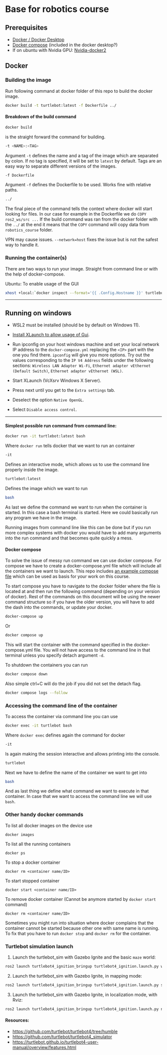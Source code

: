 # Base for robotics course



## Prerequisites

- [Docker / Docker Desktop](https://docs.docker.com/desktop/)
- [Docker compose](https://docs.docker.com/compose/install/) (included in the docker desktop?)
- If on ubuntu with Nvidia GPU: [Nvidia-docker2](https://docs.nvidia.com/datacenter/cloud-native/container-toolkit/latest/install-guide.html#setting-up-nvidia-container-toolkit)


## Docker


### Building the image

Run following command at docker folder of this repo to build the docker image.

``` bash
docker build -t turtlebot:latest -f Dockerfile ../
```

#### Breakdown of the build command

``` bash
docker build
```

is the straight forward the command for building.

``` bash
-t <NAME>:<TAG>
```

Argument `-t` defines the name and a tag of the image which are separated by colon. If no tag is specified, it will be set to `latest` by default. Tags are an easy way to separate different versions of the images.

``` bash
-f Dockerfile
```

Argument `-f` defines the Dockerfile to be used. Works fine with relative paths.

``` bash
../
```

The final piece of the command tells the context where docker will start looking for files. In our case for example in the Dockerfile we do `COPY ros2_ws/src ...` If the build command was ran from the docker folder with the `../` at the end it means that the `COPY` command will copy data from `robotics_course` folder.


VPN may cause issues. `--network=host` fixes the issue but is not the safest way to handle it.

### Running the container(s)

There are two ways to run your image. Straight from command line or with the help of docker-compose.

Ubuntu: To enable usage of the GUI
``` bash
xhost +local:`docker inspect --format='{{ .Config.Hostname }}' turtlebot`

```

----
## Running on windows

* WSL2 must be installed (should be by default on Windows 11).

* [Install XLaunch to allow usage of Gui](https://medium.com/@potatowagon/how-to-use-gui-apps-in-linux-docker-container-from-windows-host-485d3e1c64a3).

* Run ipconfig on your host windows machine and set your local network IP address to the `docker-compose.yml` replacing the `<IP>` part with the one you find there. `ipconfig` will give you more options. Try out the values corresponding to the `IP V4 Address` fields under the following sections: `Wireless LAN Adapter Wi-Fi`, `Ethernet adapter vEthernet (Default Switch)`, `Ethernet adapter vEthernet (WSL)`.

* Start XLaunch (VcXsrv Windows X Server).

* Press next until you get to the `Extra settings` tab.

* Deselect the option `Native OpenGL`.

* Select `Disable access control`.

----

#### Simplest possible run command from command line:

``` bash
docker run -it turtlebot:latest bash
```

Where `docker run` tells docker that we want to run an container

``` bash
-it
```
Defines an interactive mode, which allows us to use the command line properly inside the image.

``` bash
turtlebot:latest
```
Defines the image which we want to run

``` bash
bash
```
As last we define the command we want to run when the container is started. In this case a bash terminal is started. Here we could basically run any program we have in the image.

Running images from command line like this can be done but if you run more complex systems with docker you would have to add many arguments into the run command and that becomes quite quickly a mess.

#### Docker compose

To solve the issue of messy run command we can use docker compose. For compose we have to create a docker-compose.yml file which will include all the containers we want to launch. This repo includes [an example compose file](docker/docker-compose.yml) which can be used as basis for your work on this course.

To start compose you have to navigate to the docker folder where the file is located at and then run the following command (depending on your version of docker). Rest of the commands on this document will be using the newer command structure so if you have the older version, you will have to add the dash into the commands, or update your docker.

``` bash
docker-compose up
```
Or 
``` bash
docker compose up
```

This will start the container with the command specified in the docker-compose.yml file. You will not have access to the command line in that terminal unless you specify detach argument `-d`.

To shutdown the containers you can run 
``` bash
docker compose down
```
Also simple ctrl+C will do the job if you did not set the detach flag.


``` bash
docker compose logs --follow
```

### Accessing the command line of the container

To access the container via command line you can use
``` bash
docker exec -it turtlebot bash
```

Where `docker exec` defines again the command for docker

``` bash
-it
```
Is again making the session interactive and allows printing into the console.

``` bash
turtlebot
```
Next we have to define the name of the container we want to get into

``` bash
bash
```
And as last thing we define what command we want to execute in that container. In case that we want to access the command line we will use `bash`. 

### Other handy docker commands

To list all docker images on the device use

```
docker images
```

To list all the running containers

```
docker ps
```

To stop a docker container

```
docker rm <container name/ID>
```

To start stopped container

```
docker start <container name/ID>
```

To remove docker container (Cannot be anymore started by `docker start` command)

```
docker rm <container name/ID>
```


Sometimes you might run into situation where docker complains that the container cannot be started because other one with same name is running. To fix that you have to run `docker stop` and `docker rm` for the container.



### Turtlebot simulation launch

1. Launch the turtlebot_sim with Gazebo Ignite and the basic `maze` world:
``` bash
ros2 launch turtlebot4_ignition_bringup turtlebot4_ignition.launch.py world:=maze
```

2. Launch the turtlebot_sim with Gazebo Ignite, in mapping mode:
``` bash
ros2 launch turtlebot4_ignition_bringup turtlebot4_ignition.launch.py slam:=true nav:=true world:=maze
```

3. Launch the turtlebot_sim with Gazebo Ignite, in localization mode, with Rviz:
``` bash
ros2 launch turtlebot4_ignition_bringup turtlebot4_ignition.launch.py nav2:=true world:=maze map:=/maze.yaml localization:=true rviz:=true
```

#### Resources:
- https://github.com/turtlebot/turtlebot4/tree/humble
- https://github.com/turtlebot/turtlebot4_simulator
- https://turtlebot.github.io/turtlebot4-user-manual/overview/features.html
